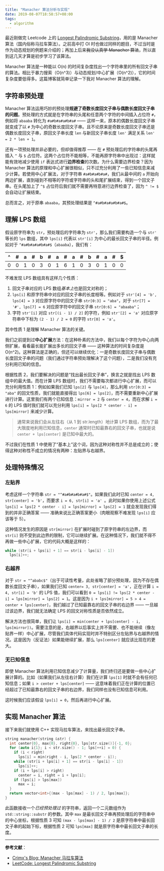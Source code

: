 ```yaml
---
title: "Manacher 算法分析与实现"
date: 2019-08-07T18:58:57+08:00
tags:
  - algorithm
---
```


最近刚做完 Leetcode 上的 [Longest Palindromic Substring](https://leetcode-cn.com/problems/longest-palindromic-substring/)，用的是 Manacher 算法（国内俗称马拉车算法）。之前高中打 OI 时也做过同样的题目，不过当时是作为动态规划的例题来介绍的；再加上后来~~我没认真学 Manacher 算法~~，所以直到这几天才算是初步学习了该算法。

Manacher 算法是一种能以 O(n) 的时间复杂度找出一个字符串里的所有回文子串的算法。相比于暴力搜索（O(n^3)）与动态规划/中心扩展（O(n^2)），它的时间复杂度要低得多。这篇博客就简单记录一下我对 Manacher 算法的理解。

<!--more-->

## 字符串预处理

Manacher 算法运用巧妙的预处理**规避了奇数长度回文子串与偶数长度回文子串的问题**。预处理的方式就是在字符串的头尾和任意两个字符的中间插入占位符 `#`，例如将 `abaaba` 转化为 `#a#b#a#a#b#a#` —— 这样一来，原本的偶数长度回文子串就变成了以 `#` 为中心的奇数长度回文子串。且不论原来是奇数长度回文子串还是偶数长度回文子串，原回文子串长度 `len` 与新回文子串长度 `len'` 满足关系 `len' = 2 * len + 1`。

还有一项预处理并非必要的，但却值得推荐 —— 在 `#` 预处理后的字符串的头尾再插入 `^` 与 `$` 占位符。这两个占位符不能相等，不能再原字符串中出现过：这样就能有效地减少使用 `if` 表达式进行**边界检查**的次数。为什么需要边界检查？因为 Manacher 算法的原理和中心扩展很相似，只不过充分利用了一些已知信息来减少计算。若使用中心扩展法，对于字符串 `#a#b#a#b#a#`，我们从最中间的 `a` 开始向两边扩展，直到碰到不相等的字符或字符串的头和尾扩展结束，得到一个回文子串。在头尾加上了 `^$` 占位符后我们就不需要再特意进行边界检查了，因为 `^ != $` 会自动让扩展结束。

总而言之，对于原串 `abaaba`，其预处理结果是 `^#a#b#a#a#b#a#$`。

## 理解 LPS 数组

假设原字符串为 `str`，预处理后的字符串为 `str'`，那么我们需要构造一个与 `str'` 等长的 `lps` 数组，其中 `lps[i]` 代表以 `str'[i]` 为中心的最长回文子串的半径。例如对于 `^#a#b#a#a#b#a#$`（`abaaba`），我们有：

| ^    | #    | a    | #    | b    | #    | a    | #    | a    | #    | b    | #    | a    | #    | $    |
| ---- | ---- | ---- | ---- | ---- | ---- | ---- | ---- | ---- | ---- | ---- | ---- | ---- | ---- | ---- |
| 0    | 0    | 1    | 0    | 3    | 0    | 1    | 6    | 1    | 0    | 3    | 0    | 1    | 0    | 0    |

不难发现 LPS 数组具有这样几个性质：

1. 回文子串对应的 LPS 数组*基本上*也是回文对称的；
2. `lps[i]` 和原字符串中对应的回文子串的长度相等。例如对于 `str'[4] = 'b', lps[4] = 3` 对应原字符中的回文子串 `str[0:3] = "aba"`，对于 `str[7] = '#', lps[7] = 6` 对应原字符中的回文子串 `str[0:6] = "abaaba"`；
3. 字符 `str'[i]` 对应 `str[(i - 1) / 2]` 的字符，例如 `str'[2] = 'a'` 对应原字符串中下标为 `(2 - 1) / 2 = 0` 的字符 `str[0] = 'a'`。

其中性质 1 是理解 Manacher 算法的关键。

我们之前提到过**中心扩展**方法：在这种朴素的方法中，我们以每个字符为中心向两侧扩展，看看最长能扩展出多长的回文子串 —— 这种算法的时间复杂度是 O(n^2)。这种算法是正确的，但还可以继续优化：一是奇数长度回文子串与偶数长度回文子串的问题（我们通过字符串预处理解决了这个问题），二是我们没有充分利用已知的信息。

根据性质 2，我们要解决的问题是“找出最长回文子串”，换言之就是找出 LPS 数组中的最大值。而在计算 LPS 数组时，我们不需要每次都进行中心扩展，而可以充分利用性质 1：例如如果我们已知 `lps[2]` 与 `lps[4]`，那么利用 `str[0:3] = "aba"` 的回文性质，我们就能直接得出 `lps[6] = lps[2]`，而不需要重新中心扩展进行计算。这里我们有两个已知信息：`mirror = 2` 与 `center = 4`，而在求解 `i = 6` 的 LPS 值时我们就可以充分利用 `lps[i] = lps[2 * center - i] = lps[mirror]` 来减少计算。

> 通常来说我们会从左往右（从 1 到 str.length）地计算 LPS 数组，而为了最大限度地利用已知信息，`center` 通常时已知最靠右的回文子串，也就是说 `center + lps[center]` 是已知中最大的。

不过我们在性质 1 中使用了“基本上”这个词，因为这种对称性并不总是成立的；使得这种对称性不成立的情况有两种：左贴界与右越界。

## 处理特殊情况

### 左贴界

考虑这样一个字符串 `str = "^#a#b#a#b#a#$"`。如果我们此时已知 `center = 4, str[center] = 'b'`，而要求 `i = 6, str[i] = 'a' `。此时如果你使用上述公式 `lps[i] = lps[2 * center - i] = lps[mirror] = lps[2] = 1` 就会发现我们得到的并非正确答案 —— 准确来说比正确答案更小（肉眼观察不难发现 `lps[i]` 应该等于 5）。

这种情况发生的原因是 `str[mirror]` 在扩展时碰到了原字符串的左边界，而 `str[i]` 则不受到此边界的限制，它可以继续扩展。在这种情况下，我们就不得不再做一些中心扩展，它的代码大概是这样的：

```c++
while (str[i + lps[i] + 1] == str[i - lps[i] - 1])
  lps[i]++;
```

### 右越界

对于 `str = "^ababc$"`（出于可读性考量，此处省略了部分预处理，因为不存在偶数长度回文子串），如果我们已知 `center= 3, str[center] = 'a'`，正在计算 `i = 4, str[i] = 'b'` 的 LPS 值，我们可以看到 `0 = lps[i] != lps[2 * center - i] = lps[mirror] = lps[2] = 1`。这是因为 `i + lps[mirror] = 5 > 4 = center + lps[center]`，我们越过了已知最靠右的回文子串的右边界 —— 一旦越过该边界，我们就无法确定 LPS 的回文对称性质是否依然成立。

解决方法也很简单，我们让 `lps[i] = min(center + lps[center] - i, lps[mirror])`。需要注意的是，右越界以后事实上并不需要、也不能继续（像左贴界一样）中心扩展，尽管我们具体代码实现时并不特别区分左贴界与右越界的情况。这是因为（反证法）如果能继续扩展，那么 `lps[center]` 就应该比现在的更大。

### 无已知信息

即使 Manacher 算法利用已知信息减少了计算量，我们终归还是要做一些中心扩展计算的。比如（如果我们从左往右计算）我们在计算 `lps[1]` 时就不会有任何已知信息；如果 `i > center + lps[center]` —— 这意味着我们正在计算的位置已经超过了已知最靠右的回文子串的右边界，我们同样也没有已知信息可利用。

这时候我们应该假设 `lps[i] = 0`，然后再进行中心扩展。

## 实现 Manacher 算法

接下来我们就使用 C++ 实现马拉车算法，来找出最长回文子串。

```C++
string manacher(string &str) {
  int center{0}, max{0}, right{0}, lps[str.size()]{-1, 0};
  for (auto i{1}; i < str.size() - 1; lps[++i] = 0) {
    if (i < right)
      lps[i] = min(right - i, lps[2 * center - i]);
    while (str[i + lps[i] + 1] == str[i - lps[i] - 1])
      lps[i]++;
    if (i + lps[i] > right)
      center = i, right = i + lps[i];
    if (lps[i] > lps[max])
      max = i;
  }
  return vector<int>{(max - lps[max] - 1) / 2, lps[max]};
}
```

此函数接收一个*已经预处理过* 的字符串，返回一个二元数组作为 `std::string::substr` 的参数。其中 `max` 是最长回文子串再预处理后的字符串中的中心坐标，根据性质 3 可知 `(max - lps[max] - 1) / 2` 是原字符串中最长回文子串的起始下标，根据性质 2 可知 `lps[max]` 就是原字符串中最长回文子串的长度。

---

**参考文献**：

- [Crimx's Blog: Manacher 马拉车算法](https://blog.crimx.com/2017/07/06/manachers-algorithm/)
- [LeetCode: Longest Palindromic Substring](https://leetcode-cn.com/problems/longest-palindromic-substring/solution/xiang-xi-tong-su-de-si-lu-fen-xi-duo-jie-fa-bao-gu/)
